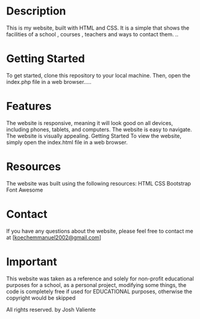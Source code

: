 # Description
This is my website, built with HTML and CSS. It is a simple that shows the facilities of a school , courses , teachers and ways to contact them.
..

# Getting Started
To get started, clone this repository to your local machine. Then, open the index.php file in a web browser.....

# Features
The website is responsive, meaning it will look good on all devices, including phones, tablets, and computers.
The website is easy to navigate.
The website is visually appealing.
Getting Started
To view the website, simply open the index.html file in a web browser.



# Resources
The website was built using the following resources:
HTML
CSS
Bootstrap
Font Awesome

# Contact
If you have any questions about the website, please feel free to contact me at [koechemmanuel2002@gmail.com]

# Important 
This website was taken as a reference and solely for non-profit educational purposes for a school, as a personal project, modifying some things, the code is completely free if used for EDUCATIONAL purposes, otherwise the copyright would be skipped

All rights reserved.
by Josh Valiente 